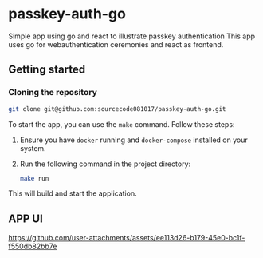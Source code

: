 # passkey-auth-go
Simple app using go and react to illustrate passkey authentication
This app uses go for webauthentication ceremonies and react as frontend.

## Getting started
### Cloning the repository
```bash
git clone git@github.com:sourcecode081017/passkey-auth-go.git
```
To start the app, you can use the `make` command. Follow these steps:

1. Ensure you have `docker` running and `docker-compose` installed on your system.
2. Run the following command in the project directory:

    ```bash
    make run
    ```

This will build and start the application.

## APP UI

https://github.com/user-attachments/assets/ee113d26-b179-45e0-bc1f-f550db82bb7e

